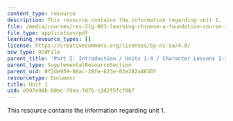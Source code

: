 ```yaml
---
content_type: resource
description: This resource contains the information regarding unit 1.
file: /media/courses/res-21g-003-learning-chinese-a-foundation-course-in-mandarin-spring-2011/e997e90bb0ac79ea7d75c3d2f5fcf8b7_MITRES_21G_003S11_unit01.pdf
file_type: application/pdf
learning_resource_types: []
license: https://creativecommons.org/licenses/by-nc-sa/4.0/
ocw_type: OCWFile
parent_title: 'Part I: Introduction / Units 1-4 / Character Lessons 1-3'
parent_type: SupplementalResourceSection
parent_uid: 0f2de959-80ac-28fe-623e-02e282a4630f
resourcetype: Document
title: Unit 1
uid: e997e90b-b0ac-79ea-7d75-c3d2f5fcf8b7
---
```

This resource contains the information regarding unit 1.